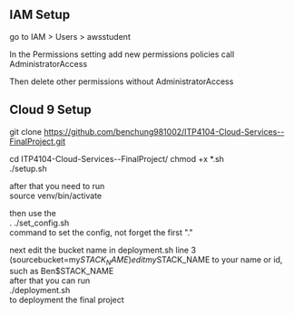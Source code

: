 ## IAM Setup ##

go to IAM > Users > awsstudent 

In the Permissions setting add new permissions policies call AdministratorAccess 

Then delete other permissions without AdministratorAccess


## Cloud 9 Setup ##

git clone https://github.com/benchung981002/ITP4104-Cloud-Services--FinalProject.git

cd ITP4104-Cloud-Services--FinalProject/
chmod +x *.sh  
./setup.sh  

after that you need to run  
source venv/bin/activate  

then use the  
. ./set_config.sh  
command to set the config, not forget the first "."

next edit the bucket name in deployment.sh line 3  
(sourcebucket=my$STACK_NAME) edit my$STACK_NAME to your name or id, such as Ben$STACK_NAME  
after that you can run  
./deployment.sh  
to deployment the final project
